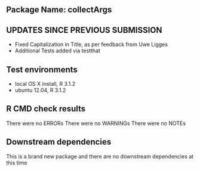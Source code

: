 ## Package Name:  collectArgs

## UPDATES SINCE PREVIOUS SUBMISSION
* Fixed Capitalization in Title, as per feedback from Uwe Ligges
* Additional Tests added via testthat

## Test environments
* local OS X install, R 3.1.2
* ubuntu 12.04, R 3.1.2

## R CMD check results
There were no ERRORs
There were no WARNINGs
There were no NOTEs

## Downstream dependencies
This is a brand new package and 
there are no downstream dependencies 
at this time

